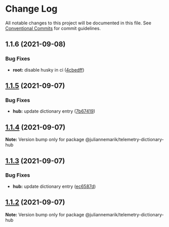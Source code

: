 # Change Log

All notable changes to this project will be documented in this file.
See [Conventional Commits](https://conventionalcommits.org) for commit guidelines.

## 1.1.6 (2021-09-08)


### Bug Fixes

* **root:** disable husky in ci ([4cbedff](https://github.com/juliannemarik/telemetry-dictionary-packages/commit/4cbedffd87ec48f5432f2d866a2765bfdb1f01d3))





## [1.1.5](https://github.com/juliannemarik/telemetry-dictionary-packages/compare/@juliannemarik/telemetry-dictionary-hub@1.1.4...@juliannemarik/telemetry-dictionary-hub@1.1.5) (2021-09-07)


### Bug Fixes

* **hub:** update dictionary entry ([7b67419](https://github.com/juliannemarik/telemetry-dictionary-packages/commit/7b67419ac713143326b7dca291c0876ae910a3f5))





## [1.1.4](https://github.com/juliannemarik/telemetry-dictionary-packages/compare/@juliannemarik/telemetry-dictionary-hub@1.1.3...@juliannemarik/telemetry-dictionary-hub@1.1.4) (2021-09-07)

**Note:** Version bump only for package @juliannemarik/telemetry-dictionary-hub





## [1.1.3](https://github.com/juliannemarik/telemetry-dictionary-packages/compare/@juliannemarik/telemetry-dictionary-hub@1.1.2...@juliannemarik/telemetry-dictionary-hub@1.1.3) (2021-09-07)


### Bug Fixes

* **hub:** update dictionary entry ([ec6587d](https://github.com/juliannemarik/telemetry-dictionary-packages/commit/ec6587d10f64a380da7ccbc108bee2a484911f41))





## [1.1.2](https://github.com/juliannemarik/telemetry-dictionary-packages/compare/@juliannemarik/telemetry-dictionary-hub@1.1.1...@juliannemarik/telemetry-dictionary-hub@1.1.2) (2021-09-07)

**Note:** Version bump only for package @juliannemarik/telemetry-dictionary-hub

